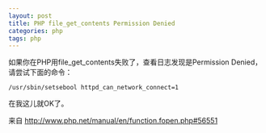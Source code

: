 ```yaml
---
layout: post
title: PHP file_get_contents Permission Denied
categories: php
tags: php
---
```


如果你在PHP用file_get_contents失败了，查看日志发现是Permission Denied，请尝试下面的命令：

	/usr/sbin/setsebool httpd_can_network_connect=1

在我这儿就OK了。

来自 http://www.php.net/manual/en/function.fopen.php#56551